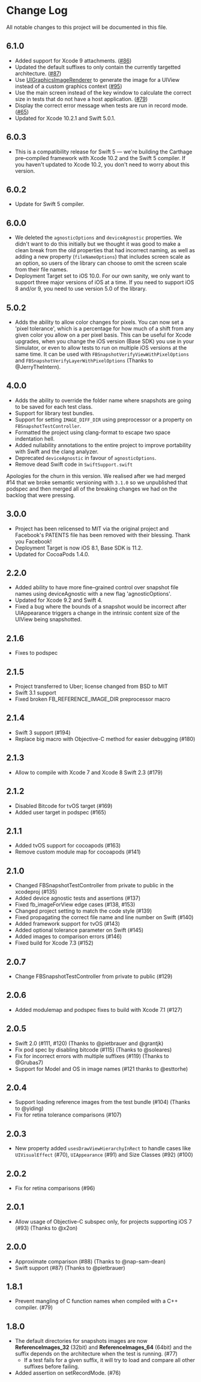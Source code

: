 # Change Log

All notable changes to this project will be documented in this file.

## 6.1.0

- Added support for Xcode 9 attachments. ([#86](https://github.com/uber/ios-snapshot-test-case/pull/86))
- Updated the default suffixes to only contain the currently targetted architecture. ([#87](https://github.com/uber/ios-snapshot-test-case/pull/87))
- Use [UIGraphicsImageRenderer](https://developer.apple.com/documentation/uikit/uigraphicsimagerenderer) to generate the image for a UIView instead of a custom graphics context ([#95](https://github.com/uber/ios-snapshot-test-case/pull/95))
- Use the main screen instead of the key window to calculate the correct size in tests that do not have a host application. ([#79](https://github.com/uber/ios-snapshot-test-case/pull/79))
- Display the correct error message when tests are run in record mode. ([#65](https://github.com/uber/ios-snapshot-test-case/pull/65))
- Updated for Xcode 10.2.1 and Swift 5.0.1.

## 6.0.3

  - This is a compatibility release for Swift 5 — we're building the Carthage pre–compiled framework with Xcode 10.2 and the Swift 5 compiler. If you haven't updated to Xcode 10.2, you don't need to worry about this version.

## 6.0.2

  - Update for Swift 5 compiler.

## 6.0.0

  - We deleted the `agnosticOptions` and `deviceAgnostic` properties. We didn't want to do this initially but we thought it was good to make a clean break from the old properties that had incorrect naming, as well as adding a new property (`fileNameOptions`) that includes screen scale as an option, so users of the library can choose to omit the screen scale from their file names.
  - Deployment Target set to iOS 10.0. For our own sanity, we only want to support three major versions of iOS at a time. If you need to support iOS 8 and/or 9, you need to use version 5.0 of the library.

## 5.0.2

  - Adds the ability to allow color changes for pixels. You can now set a 'pixel tolerance', which is a percentage for how much of a shift from any given color you allow on a per pixel basis. This can be useful for Xcode upgrades, when you change the iOS version (Base SDK) you use in your Simulator, or even to allow tests to run on multiple iOS versions at the same time. It can be used with `FBSnapshotVerifyViewWithPixelOptions` and `FBSnapshotVerifyLayerWithPixelOptions` (Thanks to @JerryTheIntern).

## 4.0.0

  - Adds the ability to override the folder name where snapshots are going to be saved for each test class.
  - Support for library test bundles.
  - Support for setting `IMAGE_DIFF_DIR` using preprocessor or a property on `FBSnapshotTestController`.
  - Formatted the project using clang-format to escape two space indentation hell.
  - Added nullability annotations to the entire project to improve portability with Swift and the clang analyzer.
  - Deprecated `deviceAgnostic` in favour of `agnosticOptions`.
  - Remove dead Swift code in `SwiftSupport.swift`

  Apologies for the churn in this version. We realised after we had merged #14 that we broke semantic versioning with `3.1.0` so we unpublished that podspec and then merged all of the breaking changes we had on the backlog that were pressing.

## 3.0.0

  - Project has been relicensed to MIT via the original project and Facebook's PATENTS file has been removed with their blessing. Thank you Facebook!
  - Deployment Target is now iOS 8.1, Base SDK is 11.2.
  - Updated for CocoaPods 1.4.0.

## 2.2.0

  - Added ability to have more fine–grained control over snapshot file names using deviceAgnostic with a new flag 'agnosticOptions'.
  - Updated for Xcode 9.2 and Swift 4.
  - Fixed a bug where the bounds of a snapshot would be incorrect after UIAppearance triggers a change in the intrinsic content size of the UIView being snapshotted.

## 2.1.6

  - Fixes to podspec

## 2.1.5

  - Project transferred to Uber; license changed from BSD to MIT
  - Swift 3.1 support
  - Fixed broken FB_REFERENCE_IMAGE_DIR preprocessor macro

## 2.1.4

  - Swift 3 support (#194)
  - Replace big macro with Objective-C method for easier debugging (#180)

## 2.1.3

  - Allow to compile with Xcode 7 and Xcode 8 Swift 2.3 (#179)

## 2.1.2

  - Disabled Bitcode for tvOS target (#169)
  - Added user target in podspec (#165)

## 2.1.1

  - Added tvOS support for cocoapods (#163)
  - Remove custom module map for cocoapods (#141)

## 2.1.0

  - Changed FBSnapshotTestController from private to public in the xcodeproj (#135)
  - Added device agnostic tests and assertions (#137)
  - Fixed fb_imageForView edge cases (#138, #153)
  - Changed project setting to match the code style (#139)
  - Fixed propagating the correct file name and line number on Swift (#140)
  - Added framework support for tvOS (#143)
  - Added optional tolerance parameter on Swift (#145)
  - Added images to comparison errors (#146)
  - Fixed build for Xcode 7.3 (#152)

## 2.0.7

  - Change FBSnapshotTestController from private to public (#129)

## 2.0.6

  - Added modulemap and podspec fixes to build with Xcode 7.1 (#127)

## 2.0.5

  - Swift 2.0 (#111, #120) (Thanks to @pietbrauer and @grantjk)
  - Fix pod spec by disabling bitcode (#115) (Thanks to @soleares)
  - Fix for incorrect errors with multiple suffixes (#119) (Thanks to @Grubas7)
  - Support for Model and OS in image names (#121 thanks to @esttorhe)

## 2.0.4

  - Support loading reference images from the test bundle (#104) (Thanks to @yiding)
  - Fix for retina tolerance comparisons (#107)

## 2.0.3

  - New property added `usesDrawViewHierarchyInRect` to handle cases like `UIVisualEffect` (#70), `UIAppearance` (#91) and Size Classes (#92) (#100)

## 2.0.2

  - Fix for retina comparisons (#96)

## 2.0.1

  - Allow usage of Objective-C subspec only, for projects supporting iOS 7 (#93) (Thanks to @x2on)

## 2.0.0

  - Approximate comparison (#88) (Thanks to @nap-sam-dean)
  - Swift support (#87) (Thanks to @pietbrauer)

## 1.8.1

  - Prevent mangling of C function names when compiled with a C++ compiler. (#79)

## 1.8.0

  - The default directories for snapshots images are now **ReferenceImages_32** (32bit) and **ReferenceImages_64** (64bit) and the suffix depends on the architecture when the test is running. (#77)
  	- If a test fails for a given suffix, it will try to load and compare all other suffixes before failing.
  - Added assertion on setRecordMode. (#76)
